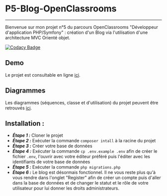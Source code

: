 # P5-Blog-OpenClassrooms
* * *

Bienvenue sur mon projet n°5 du parcours OpenClassrooms "Développeur d'application PHP/Symfony" : création d'un Blog via l'utilisation d'une architecture MVC Orienté objet. 

[![Codacy Badge](https://app.codacy.com/project/badge/Grade/0d2d01a1c64e4e4686d0bad75d9fe83f)](https://www.codacy.com/gh/NicolasHalberstadt/P5-Blog-OpenClassrooms/dashboard?utm_source=github.com&amp;utm_medium=referral&amp;utm_content=NicolasHalberstadt/P5-Blog-OpenClassrooms&amp;utm_campaign=Badge_Grade)

## Demo
Le projet est consultable en ligne [ici](https://nicolashalberstadt.me).
## Diagrammes
Les diagrammes (séquences, classe et d'utilisation) du projet peuvent être retrouvés [ici](https://github.com/NicolasHalberstadt/P5-Blog-OpenClassrooms/tree/master/Diagrammes).

## Installation :
- ***Étape 1 :*** Cloner le projet
- ***Étape 2 :*** Exécuter la commande `composer intall` à la racine du projet
- ***Étape 3 :*** Créer votre base de données 
- ***Étape 4 :*** Exécuter la commande `cp .env.example .env` afin de créer le fichier `.env`, l'ouvrir avec votre éditeur préféré puis l'éditer avec les identifiants de votre base de données
- ***Étape 5 :*** Exécuter la commande ``php migrations.php``
- ***Étape 6 :*** Le blog est désormais fonctionnel. Il ne vous reste plus qu'à vous rendre dans l'onglet "Register" afin de créer un compte puis d'aller dans la base de données et de changer le statut et le rôle de votre utilisateur pour lui donner les droits administrateurs.
